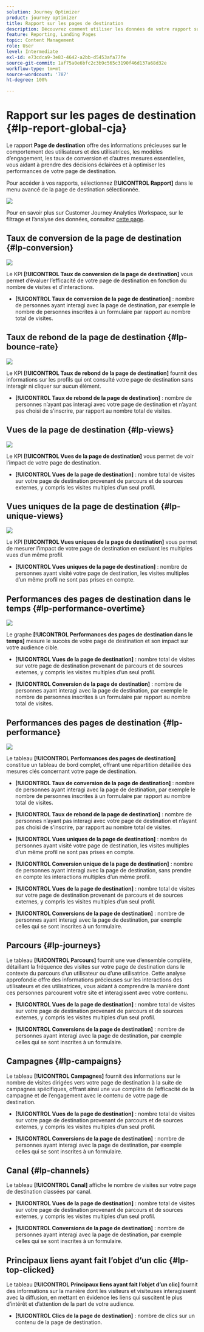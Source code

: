```yaml
---
solution: Journey Optimizer
product: journey optimizer
title: Rapport sur les pages de destination
description: Découvrez comment utiliser les données de votre rapport sur les pages de destination.
feature: Reporting, Landing Pages
topic: Content Management
role: User
level: Intermediate
exl-id: e73cdca9-3e83-4642-a2bb-d5453afa77fe
source-git-commit: 1af75a0e6bfc2c3b9c565c3190f46d137a68d32e
workflow-type: tm+mt
source-wordcount: '787'
ht-degree: 100%

---
```


# Rapport sur les pages de destination {#lp-report-global-cja}

Le rapport **Page de destination** offre des informations précieuses sur le comportement des utilisateurs et des utilisatrices, les modèles d’engagement, les taux de conversion et d’autres mesures essentielles, vous aidant à prendre des décisions éclairées et à optimiser les performances de votre page de destination.

Pour accéder à vos rapports, sélectionnez **[!UICONTROL Rapport]** dans le menu avancé de la page de destination sélectionnée.

![](assets/cja-lp.png)

Pour en savoir plus sur Customer Journey Analytics Workspace, sur le filtrage et l’analyse des données, consultez [cette page](https://experienceleague.adobe.com/fr/docs/analytics-platform/using/cja-workspace/home).

## Taux de conversion de la page de destination {#lp-conversion}

![](assets/cja-lp-conversion-rate.png)

Le KPI **[!UICONTROL Taux de conversion de la page de destination]** vous permet d’évaluer l’efficacité de votre page de destination en fonction du nombre de visites et d’interactions.

* **[!UICONTROL Taux de conversion de la page de destination]** : nombre de personnes ayant interagi avec la page de destination, par exemple le nombre de personnes inscrites à un formulaire par rapport au nombre total de visites.

## Taux de rebond de la page de destination {#lp-bounce-rate}

![](assets/cja-lp-bounce-rate.png)

Le KPI **[!UICONTROL Taux de rebond de la page de destination]** fournit des informations sur les profils qui ont consulté votre page de destination sans interagir ni cliquer sur aucun élément.

* **[!UICONTROL Taux de rebond de la page de destination]** : nombre de personnes nʼayant pas interagi avec votre page de destination et nʼayant pas choisi de sʼinscrire, par rapport au nombre total de visites.

## Vues de la page de destination {#lp-views}

![](assets/cja-lp-views.png)

Le KPI **[!UICONTROL Vues de la page de destination]** vous permet de voir l’impact de votre page de destination.

* **[!UICONTROL Vues de la page de destination]** : nombre total de visites sur votre page de destination provenant de parcours et de sources externes, y compris les visites multiples dʼun seul profil.

## Vues uniques de la page de destination {#lp-unique-views}

![](assets/cja-lp-unique-views.png)

Le KPI **[!UICONTROL Vues uniques de la page de destination]** vous permet de mesurer l’impact de votre page de destination en excluant les multiples vues d’un même profil.

* **[!UICONTROL Vues uniques de la page de destination]** : nombre de personnes ayant visité votre page de destination, les visites multiples dʼun même profil ne sont pas prises en compte.

## Performances des pages de destination dans le temps {#lp-performance-overtime}

![](assets/cja-lp-performance-overtime.png)

Le graphe **[!UICONTROL Performances des pages de destination dans le temps]** mesure le succès de votre page de destination et son impact sur votre audience cible.

* **[!UICONTROL Vues de la page de destination]** : nombre total de visites sur votre page de destination provenant de parcours et de sources externes, y compris les visites multiples dʼun seul profil.

* **[!UICONTROL Conversion de la page de destination]** : nombre de personnes ayant interagi avec la page de destination, par exemple le nombre de personnes inscrites à un formulaire par rapport au nombre total de visites.

## Performances des pages de destination {#lp-performance}

![](assets/cja-lp-performance.png)

Le tableau **[!UICONTROL Performances des pages de destination]** constitue un tableau de bord complet, offrant une répartition détaillée des mesures clés concernant votre page de destination.

* **[!UICONTROL Taux de conversion de la page de destination]** : nombre de personnes ayant interagi avec la page de destination, par exemple le nombre de personnes inscrites à un formulaire par rapport au nombre total de visites.

* **[!UICONTROL Taux de rebond de la page de destination]** : nombre de personnes nʼayant pas interagi avec votre page de destination et nʼayant pas choisi de sʼinscrire, par rapport au nombre total de visites.

* **[!UICONTROL Vues uniques de la page de destination]** : nombre de personnes ayant visité votre page de destination, les visites multiples dʼun même profil ne sont pas prises en compte.

* **[!UICONTROL Conversion unique de la page de destination]** : nombre de personnes ayant interagi avec la page de destination, sans prendre en compte les interactions multiples dʼun même profil.

* **[!UICONTROL Vues de la page de destination]** : nombre total de visites sur votre page de destination provenant de parcours et de sources externes, y compris les visites multiples dʼun seul profil.

* **[!UICONTROL Conversions de la page de destination]** : nombre de personnes ayant interagi avec la page de destination, par exemple celles qui se sont inscrites à un formulaire.

## Parcours {#lp-journeys}

Le tableau **[!UICONTROL Parcours]** fournit une vue d’ensemble complète, détaillant la fréquence des visites sur votre page de destination dans le contexte du parcours d’un utilisateur ou d’une utilisatrice. Cette analyse approfondie offre des informations précieuses sur les interactions des utilisateurs et des utilisatrices, vous aidant à comprendre la manière dont ces personnes parcourent votre site et interagissent avec votre contenu.

* **[!UICONTROL Vues de la page de destination]** : nombre total de visites sur votre page de destination provenant de parcours et de sources externes, y compris les visites multiples dʼun seul profil.

* **[!UICONTROL Conversions de la page de destination]** : nombre de personnes ayant interagi avec la page de destination, par exemple celles qui se sont inscrites à un formulaire.

## Campagnes {#lp-campaigns}

Le tableau **[!UICONTROL Campagnes]** fournit des informations sur le nombre de visites dirigées vers votre page de destination à la suite de campagnes spécifiques, offrant ainsi une vue complète de l’efficacité de la campagne et de l’engagement avec le contenu de votre page de destination.

* **[!UICONTROL Vues de la page de destination]** : nombre total de visites sur votre page de destination provenant de parcours et de sources externes, y compris les visites multiples dʼun seul profil.

* **[!UICONTROL Conversions de la page de destination]** : nombre de personnes ayant interagi avec la page de destination, par exemple celles qui se sont inscrites à un formulaire.

## Canal {#lp-channels}

Le tableau **[!UICONTROL Canal]** affiche le nombre de visites sur votre page de destination classées par canal.

* **[!UICONTROL Vues de la page de destination]** : nombre total de visites sur votre page de destination provenant de parcours et de sources externes, y compris les visites multiples dʼun seul profil.

* **[!UICONTROL Conversions de la page de destination]** : nombre de personnes ayant interagi avec la page de destination, par exemple celles qui se sont inscrites à un formulaire.

## Principaux liens ayant fait l’objet d’un clic {#lp-top-clicked}

Le tableau **[!UICONTROL Principaux liens ayant fait l’objet d’un clic]** fournit des informations sur la manière dont les visiteurs et visiteuses interagissent avec la diffusion, en mettant en évidence les liens qui suscitent le plus d’intérêt et d’attention de la part de votre audience.

* **[!UICONTROL Clics de la page de destination]** : nombre de clics sur un contenu de la page de destination.
